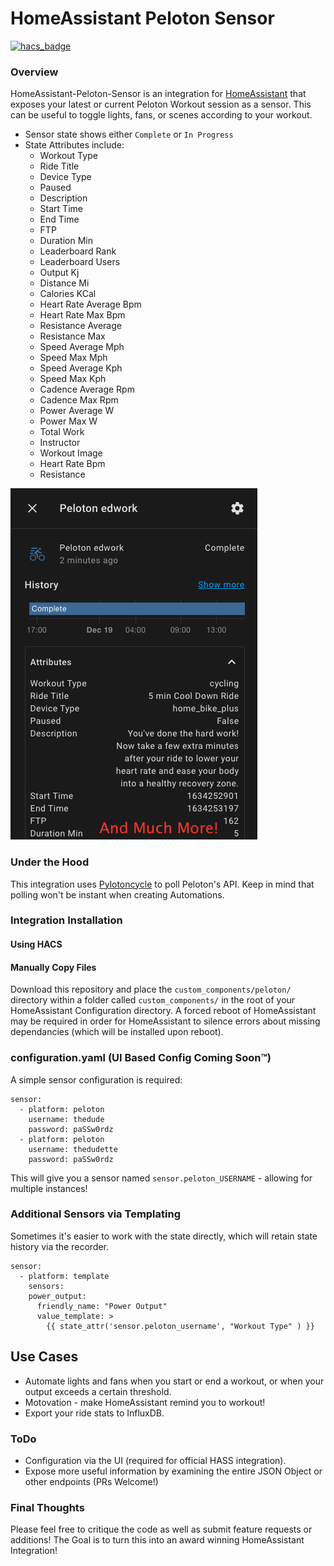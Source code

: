 # HomeAssistant Peloton Sensor

[![hacs_badge](https://img.shields.io/badge/HACS-Default-41BDF5.svg?style=for-the-badge)](https://github.com/hacs/integration)

### Overview
HomeAssistant-Peloton-Sensor is an integration for [HomeAssistant](https://www.home-assistant.io/) that exposes your latest or current Peloton Workout session as a sensor. This can be useful to toggle lights, fans, or scenes according to your workout. 
- Sensor state shows either `Complete` or `In Progress`
- State Attributes include:
  - Workout Type
  - Ride Title
  - Device Type
  - Paused
  - Description
  - Start Time
  - End Time
  - FTP
  - Duration Min
  - Leaderboard Rank
  - Leaderboard Users
  - Output Kj
  - Distance Mi
  - Calories KCal
  - Heart Rate Average Bpm
  - Heart Rate Max Bpm
  - Resistance Average
  - Resistance Max
  - Speed Average Mph
  - Speed Max Mph
  - Speed Average Kph
  - Speed Max Kph
  - Cadence Average Rpm
  - Cadence Max Rpm
  - Power Average W
  - Power Max W
  - Total Work
  - Instructor
  - Workout Image
  - Heart Rate Bpm
  - Resistance
  
![Preview](assets/entity-preview.png)

### Under the Hood
This integration uses [Pylotoncycle](https://pypi.org/project/pylotoncycle/) to poll Peloton's API. Keep in mind that polling won't be instant when creating Automations. 

### Integration Installation
#### Using HACS

#### Manually Copy Files
Download this repository and place the `custom_components/peloton/` directory within a folder called `custom_components/` in the root of your HomeAssistant Configuration directory. A forced reboot of HomeAssistant may be required in order for HomeAssistant to silence errors about missing dependancies (which will be installed upon reboot). 

### configuration.yaml (UI Based Config Coming Soon™)
A simple sensor configuration is required:

```
sensor:
  - platform: peloton
    username: thedude
    password: paSSw0rdz
  - platform: peloton
    username: thedudette
    password: paSSw0rdz
```

This will give you a sensor named `sensor.peloton_USERNAME` - allowing for multiple instances!

### Additional Sensors via Templating
Sometimes it's easier to work with the state directly, which will retain state history via the recorder. 
```
sensor:
  - platform: template
    sensors:
    power_output:
      friendly_name: "Power Output"
      value_template: >
        {{ state_attr('sensor.peloton_username', "Workout Type" ) }}
```

## Use Cases
- Automate lights and fans when you start or end a workout, or when your output exceeds a certain threshold. 
- Motovation - make HomeAssistant remind you to workout!
- Export your ride stats to InfluxDB.

### ToDo
* Configuration via the UI (required for official HASS integration).
* Expose more useful information by examining the entire JSON Object or other endpoints (PRs Welcome!)

### Final Thoughts
Please feel free to critique the code as well as submit feature requests or additions! The Goal is to turn this into an award winning HomeAssistant Integration!
